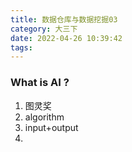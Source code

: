 ```yaml
---
title: 数据仓库与数据挖掘03
category: 大三下
date: 2022-04-26 10:39:42
tags:
---
```


### What is AI ?
1. 图灵奖
2. algorithm
3. input+output
4. 